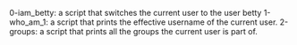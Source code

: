 0-iam_betty: a script that switches the current user to the user betty
1-who_am_1:  a script that prints the effective username of the current user.
2-groups: a script that prints all the groups the current user is part of.
